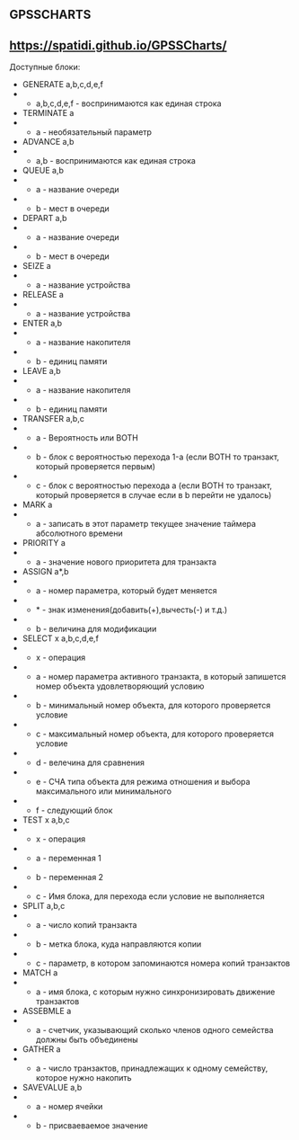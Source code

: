 ## GPSSCHARTS
## https://spatidi.github.io/GPSSCharts/
  Доступные блоки:
- GENERATE a,b,c,d,e,f
-   - a,b,c,d,e,f - воспринимаются как единая строка  
- TERMINATE a
-   - a - необязательный параметр
- ADVANCE a,b
-   - a,b - воспринимаются как единая строка
- QUEUE a,b
- - a - название очереди
- - b - мест в очереди
- DEPART a,b
- - a - название очереди
- - b - мест в очереди
- SEIZE a
- - a - название устройства
- RELEASE a
- - a - название устройства
- ENTER a,b
- - a - название накопителя
- - b - единиц памяти
- LEAVE a,b
- - a - название накопителя
- - b - единиц памяти
- TRANSFER a,b,c
- - a - Вероятность или BOTH
- - b - блок с вероятностью перехода 1-a 
(если BOTH то транзакт, который проверяется первым)
- - c - блок с вероятностью перехода a
(если BOTH то транзакт, который проверяется в случае если в b перейти не удалось)
- MARK a
- - a - записать в этот параметр текущее значение таймера абсолютного времени
- PRIORITY a
- - a - значение нового приоритета для транзакта
- ASSIGN a\*,b 
- - a - номер параметра, который будет меняется
- - \* - знак изменения(добавить(+),вычесть(-) и т.д.)
- - b - величина для модификации
- SELECT x a,b,c,d,e,f 
- - x - операция
- - a - номер параметра активного транзакта, в который запишется номер объекта удовлетворяющий условию
- - b - минимальный номер объекта, для которого проверяется условие
- - c - максимальный номер объекта, для которого проверяется условие 
- - d - велечина для сравнения
- - e - СЧА типа объекта для режима отношения и выбора максимального или минимального
- - f - следующий блок
- TEST x a,b,c
- - x - операция
- - a - переменная 1
- - b - переменная 2
- - с - Имя блока, для перехода если условие не выполняется
- SPLIT a,b,c
- - a - число копий транзакта
- - b - метка блока, куда направляются копии
- - c - параметр, в котором запоминаются номера копий транзактов
- MATCH a
- - a - имя блока, с которым нужно синхронизировать движение транзактов
- ASSEBMLE a
- - a - счетчик, указывающий сколько членов одного семейства должны быть объединены
- GATHER a
- - a - число транзактов, принадлежащих к одному семейству, которое нужно накопить
- SAVEVALUE a,b
- - a - номер ячейки
- - b - присваеваемое значение

